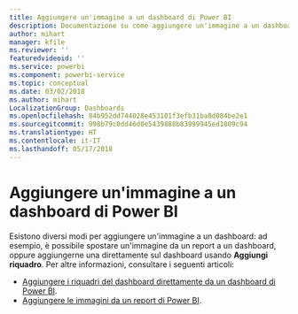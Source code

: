 ```yaml
---
title: Aggiungere un'immagine a un dashboard di Power BI
description: Documentazione su come aggiungere un'immagine a un dashboard di Power BI.
author: mihart
manager: kfile
ms.reviewer: ''
featuredvideoid: ''
ms.service: powerbi
ms.component: powerbi-service
ms.topic: conceptual
ms.date: 03/02/2018
ms.author: mihart
LocalizationGroup: Dashboards
ms.openlocfilehash: 84b952dd744028e453101f3efb31ba8d084be2e1
ms.sourcegitcommit: 998b79c0dd46d0e5439888b83999945ed1809c94
ms.translationtype: HT
ms.contentlocale: it-IT
ms.lasthandoff: 05/17/2018
---
```

# <a name="add-an-image-to-a-power-bi-dashboard"></a>Aggiungere un'immagine a un dashboard di Power BI
Esistono diversi modi per aggiungere un'immagine a un dashboard: ad esempio, è possibile spostare un'immagine da un report a un dashboard, oppure aggiungerne una direttamente sul dashboard usando **Aggiungi riquadro**.  Per altre informazioni, consultare i seguenti articoli:

* [Aggiungere i riquadri del dashboard direttamente da un dashboard di Power BI](service-dashboard-add-widget.md).
* [Aggiungere le immagini da un report di Power BI](service-dashboard-pin-tile-from-report.md).


